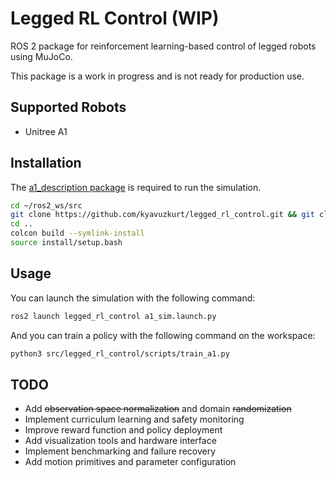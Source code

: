 # Legged RL Control (WIP)
ROS 2 package for reinforcement learning-based control of legged robots using MuJoCo.

This package is a work in progress and is not ready for production use. 

## Supported Robots
- Unitree A1

## Installation

The  [a1_description package](https://github.com/kyavuzkurt/a1_description.git) is required to run the simulation.

```bash
cd ~/ros2_ws/src
git clone https://github.com/kyavuzkurt/legged_rl_control.git && git clone https://github.com/kyavuzkurt/a1_description.git
cd ..
colcon build --symlink-install
source install/setup.bash
```

## Usage

You can launch the simulation with the following command:

```bash
ros2 launch legged_rl_control a1_sim.launch.py
```

And you can train a policy with the following command on the workspace:

```bash
python3 src/legged_rl_control/scripts/train_a1.py
```


## TODO
- Add ~~observation space normalization~~ and domain ~~randomization~~
- Implement curriculum learning and safety monitoring
- Improve reward function and policy deployment
- Add visualization tools and hardware interface
- Implement benchmarking and failure recovery
- Add motion primitives and parameter configuration
